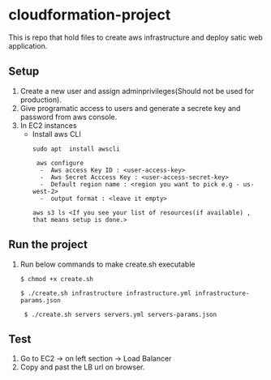# cloudformation-project
  This is repo that hold files to create aws infrastructure and deploy satic web application.

## Setup
 1. Create a new user and assign adminprivileges(Should not be used for production).
 2. Give programatic access to users and generate a secrete key and password from aws console.
 3. In EC2 instances
    - Install aws CLI
        ```
        sudo apt  install awscli
        ```
        ```
         aws configure
          -  Aws access Key ID : <user-access-key>
          -  Aws Secret Acccess Key : <user-access-secret-key>
          -  Default region name : <region you want to pick e.g - us-west-2>
          -  output format : <leave it empty>
        ``` 
        ```
        aws s3 ls <If you see your list of resources(if available) , that means setup is done.>
        ```
## Run the project
 1. Run below commands to make create.sh executable 
    ```
    $ chmod +x create.sh
    ```
    ```
    $ ./create.sh infrastructure infrastructure.yml infrastructure-params.json
    ```
    ```
     $ ./create.sh servers servers.yml servers-params.json
    ```
## Test
  1. Go to EC2 -> on left section -> Load Balancer 
  2. Copy and past the LB url on browser.
